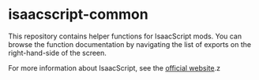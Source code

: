 # isaacscript-common

This repository contains helper functions for IsaacScript mods. You can browse the function documentation by navigating the list of exports on the right-hand-side of the screen.

For more information about IsaacScript, see the [official website](https://isaacscript.github.io/).z

